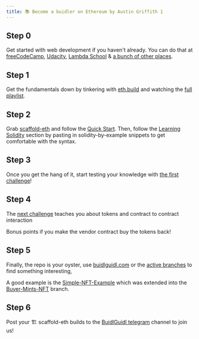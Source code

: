 ```yaml
---
title: 📚 Become a buidler on Ethereum by Austin Griffith 1
---
```



## Step 0

Get started with web development if you haven't already. You can do that at [freeCodeCamp](https://www.freecodecamp.org/), [Udacity](https://www.udacity.com/), [Lambda School](https://lambdaschool.com/) & [a bunch of other places](https://www.google.com/search?q=best+places+to+learn+web+development+online&client=firefox-b-d&sxsrf=ALeKk00BjMu6tZyGB72deu4RHJain7ULeg%3A1622469251187&ei=g-q0YO_aCtr-7_UPoYmIgAY&oq=best+places+to+learn+web+development+online&gs_lcp=Cgdnd3Mtd2l6EAMyCAghEBYQHRAeMggIIRAWEB0QHjoHCCMQsAMQJzoHCAAQRxCwAzoHCAAQsAMQQzoECCMQJzoCCAA6CAguEMcBEKMCOgoILhDHARCjAhBDOgIILjoFCAAQkQI6BQgAEMkDOgUIABCSAzoHCAAQhwIQFDoGCAAQFhAeOggIABAWEAoQHlD28gFYwp4CYM-fAmgCcAJ4AYAB-gmIAbRUkgERMC4xNy4xNi40LjIuMS4wLjGYAQCgAQGqAQdnd3Mtd2l6yAEKwAEB&sclient=gws-wiz&ved=0ahUKEwivqID7iPTwAhVa_7sIHaEEAmAQ4dUDCA0&uact=5).

## Step 1

Get the fundamentals down by tinkering with [eth.build](http://eth.build) and watching the [full playlist](https://www.youtube.com/playlist?list=PLJz1HruEnenCXH7KW7wBCEBnBLOVkiqIi).

## Step 2

Grab [scaffold-eth](https://github.com/austintgriffith/scaffold-eth) and follow the [Quick Start](https://github.com/austintgriffith/scaffold-eth#%EF%B8%8F-quick-start). Then, follow the [Learning Solidity](https://github.com/austintgriffith/scaffold-eth#-learning-solidity) section by pasting in solidity-by-example snippets to get comfortable with the syntax.

## Step 3

Once you get the hang of it, start testing your knowledge with [the first challenge](https://github.com/austintgriffith/scaffold-eth/tree/challenge-1-decentralized-staking)!

## Step 4

The [next challenge](https://github.com/austintgriffith/scaffold-eth/tree/challenge-2-token-vendor) teaches you about tokens and contract to contract interaction

Bonus points if you make the vendor contract buy the tokens back!

## Step 5

Finally, the repo is your oyster, use [buidlguidl.com](http://buidlguidl.com) or the [active branches](https://github.com/austintgriffith/scaffold-eth/branches/active) to find something interesting,

A good example is the [Simple-NFT-Example](https://github.com/austintgriffith/scaffold-eth/tree/simple-nft-example) which was extended into the [Buyer-Mints-NFT](https://github.com/austintgriffith/scaffold-eth/tree/buyer-mints-nft) branch.

## Step 6

Post your 🏗 scaffold-eth builds to the [BuidlGuidl telegram](https://t.me/joinchat/PXu_P6pps5I5ZmUx) channel to join us!

